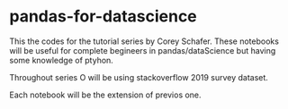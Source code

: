 # pandas-for-datascience

This the codes for the tutorial series by Corey Schafer.
These notebooks will be useful for complete begineers in pandas/dataScience but having some knowledge of ptyhon.

Throughout series O will be using stackoverflow 2019 survey dataset.

Each notebook will be the extension of previos one.
